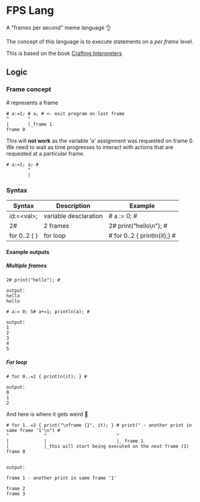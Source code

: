 # FPS Lang

A "frames per second" meme language 👌

The concept of this language is to execute statements on a *per frame* level.

This is based on the book [Crafting Interpreters](https://craftinginterpreters.com/)

## Logic

### Frame concept

\# represents a frame

```
# a:=1; # a; # <- exit program on last frame
^       ^
|       |_frame 1
frame 0
```

This will **not work** as the variable 'a' assignment was requested on frame 0.
We need to wait as time progresses to interact with actions that are requested at a particular frame.
```
# a:=1; a; #
        ^
        |
```

### Syntax

| Syntax                    | Description           | Example                      |
| ------------------------- | --------------------- | ---------------------------- |
| id:=\<val>;               | variable desclaration | # a := 0; #                  |
| 2#                        | 2 frames              | 2# print("hello\n"); #       |
| for 0..2 { <statements> } | for loop              | # for 0..2 { println(it);} # |

#### Example outputs

##### Multiple frames
```
2# print("hello"); #

output:
hello
hello
```

```
# a:= 0; 5# a+=1; println(a); #

output:
1
2
3
4
5
```

##### For loop

```
# for 0..=2 { println(it); } #

output:
0
1
2
```

And here is where it gets weird 🤣
```
# for 1..=3 { print("\nframe {}", it); } # print(" - another print in same frame '1'\n") #
^             ^                          ^
|             |                          |_ frame 1
|             |_this will start being executed on the next frame (1)
frame 0


output:

frame 1 - another print in same frame '1'

frame 2
frame 3
```
